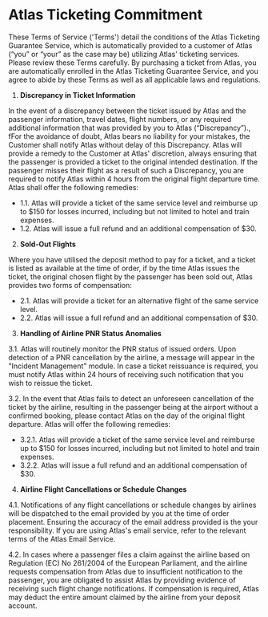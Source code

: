 # **Atlas Ticketing Commitment** 


These Terms of Service ('Terms') detail the conditions of the Atlas Ticketing Guarantee Service, which is automatically provided to a customer of Atlas (“you” or “your” as the case may be) utilizing Atlas' ticketing services. Please review these Terms carefully. By purchasing a ticket from Atlas, you are automatically enrolled in the Atlas Ticketing Guarantee Service, and you agree to abide by these Terms as well as all applicable laws and regulations.  

1. **Discrepancy in Ticket Information**
   
In the event of a discrepancy between the ticket issued by Atlas and the passenger information, travel dates, flight numbers, or any required additional information that was provided by you to Atlas (“Discrepancy”)., fFor the avoidance of doubt, Atlas bears no liability for your mistakes, the Customer shall notify Atlas without delay of this Discrepancy.  Atlas will provide a remedy to the Customer at Atlas' discretion, always ensuring that the passenger is provided a ticket to the original intended destination. If the passenger misses their flight as a result of such a Discrepancy, you are required to notify Atlas within 4 hours from the original flight departure time. Atlas shall offer the following remedies: 
- 1.1. Atlas will provide a ticket of the same service level and reimburse up to $150 for losses incurred, including but not limited to hotel and train expenses.
- 1.2. Atlas will issue a full refund and an additional compensation of $30. 

2. **Sold-Out Flights**
   
Where you have utilised the deposit method to pay for a ticket, and a ticket is listed as available at the time of order, if by the time Atlas issues the ticket, the original chosen flight by the passenger has been sold out, Atlas provides two forms of compensation: 
- 2.1. Atlas will provide a ticket for an alternative flight of the same service level.
- 2.2. Atlas will issue a full refund and an additional compensation of $30. 
    
3. **Handling of Airline PNR Status Anomalies**
   
3.1. Atlas will routinely monitor the PNR status of issued orders. Upon detection of  a PNR cancellation by the airline,  a message will appear in the "Incident Management" module. In case a ticket reissuance is required, you 
must notify Atlas within 24 hours of receiving such notification that you wish to reissue the ticket.
   
3.2. In the event that Atlas fails to detect an unforeseen cancellation of the ticket by the airline, resulting in the passenger being at the airport without a confirmed booking, please contact Atlas on the day of the original 
flight departure. Atlas will offer the following remedies:
- 3.2.1. Atlas will provide a ticket of the same service level and reimburse up to $150 for losses incurred, including but not limited to hotel and train expenses.
- 3.2.2. Atlas will issue a full refund and an additional compensation of $30. 
      
4. **Airline Flight Cancellations or Schedule Changes**
   
4.1. Notifications of any flight cancellations or schedule changes by airlines will be dispatched to the email provided by you at the time of order placement. Ensuring the accuracy of the email address provided is the your responsibility. If you are using Atlas's email service, refer to the relevant terms of the Atlas Email Service.
   
4.2. In cases where a passenger files a claim against the airline based on Regulation (EC) No 261/2004 of the European Parliament, and the airline requests compensation from Atlas due to insufficient notification to the passenger, you are obligated to assist Atlas by providing evidence of receiving such flight change notifications. If compensation is required, Atlas may deduct the entire amount claimed by the airline from your deposit account. 
